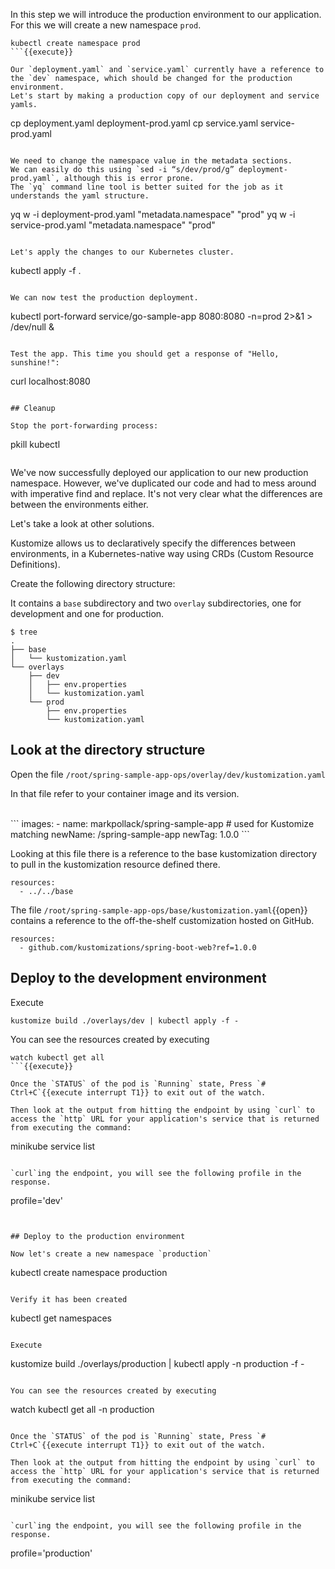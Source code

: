 In this step we will introduce the production environment to our application.
For this we will create a new namespace `prod`.

```
kubectl create namespace prod
```{{execute}}

Our `deployment.yaml` and `service.yaml` currently have a reference to the `dev` namespace, which should be changed for the production environment.
Let's start by making a production copy of our deployment and service yamls.

```
cp deployment.yaml deployment-prod.yaml
cp service.yaml service-prod.yaml
```{{execute}}

We need to change the namespace value in the metadata sections.
We can easily do this using `sed -i “s/dev/prod/g” deployment-prod.yaml`, although this is error prone.
The `yq` command line tool is better suited for the job as it understands the yaml structure.

```
yq w -i deployment-prod.yaml "metadata.namespace" "prod"
yq w -i service-prod.yaml "metadata.namespace" "prod"
```{{execute}}

Let's apply the changes to our Kubernetes cluster.

```
kubectl apply -f .
```{{execute}}

We can now test the production deployment.

```
kubectl port-forward service/go-sample-app 8080:8080 -n=prod 2>&1 > /dev/null &
```{{execute}}

Test the app. This time you should get a response of "Hello, sunshine!":
```
curl localhost:8080
```{{execute}}

## Cleanup

Stop the port-forwarding process:
```
pkill kubectl
```{{execute}}
```
We've now successfully deployed our application to our new production namespace.
However, we've duplicated our code and had to mess around with imperative find and replace.
It's not very clear what the differences are between the environments either.

Let's take a look at other solutions.

Kustomize allows us to declaratively specify the differences between environments, in a Kubernetes-native way using CRDs (Custom Resource Definitions).

Create the following directory structure:

It contains a `base` subdirectory and two `overlay` subdirectories, one for development and one for production.

```
$ tree
.
├── base
│   └── kustomization.yaml
└── overlays
    ├── dev
    │   ├── env.properties
    │   └── kustomization.yaml
    └── prod
        ├── env.properties
        └── kustomization.yaml
```

## Look at the directory structure

Open the file `/root/spring-sample-app-ops/overlay/dev/kustomization.yaml`

In that file refer to your container image and its version.

<br>
```
images:
  - name: markpollack/spring-sample-app  # used for Kustomize matching
    newName: <YOUR-DOCKERHUB-USERNAME>/spring-sample-app
    newTag: 1.0.0
```

Looking at this file there is a reference to the base kustomization directory to pull in the kustomization resource defined there.

```
resources:
  - ../../base
```

The file `/root/spring-sample-app-ops/base/kustomization.yaml`{{open}} contains a reference to the off-the-shelf customization hosted on GitHub.

```
resources:
  - github.com/kustomizations/spring-boot-web?ref=1.0.0
```


## Deploy to the development environment

Execute

```
kustomize build ./overlays/dev | kubectl apply -f -
```

You can see the resources created by executing

```
watch kubectl get all
```{{execute}}

Once the `STATUS` of the pod is `Running` state, Press `# Ctrl+C`{{execute interrupt T1}} to exit out of the watch.

Then look at the output from hitting the endpoint by using `curl` to access the `http` URL for your application's service that is returned from executing the command:

```
minikube service list
```{{execute}}

`curl`ing the endpoint, you will see the following profile in the response.

```
profile='dev'
```


## Deploy to the production environment

Now let's create a new namespace `production`

```
kubectl create namespace production
```{{execute}}

Verify it has been created

```
kubectl get namespaces
```{{execute}}

Execute

```
kustomize build ./overlays/production | kubectl apply -n production -f -
```

You can see the resources created by executing

```
watch kubectl get all -n production
```{{execute}}

Once the `STATUS` of the pod is `Running` state, Press `# Ctrl+C`{{execute interrupt T1}} to exit out of the watch.

Then look at the output from hitting the endpoint by using `curl` to access the `http` URL for your application's service that is returned from executing the command:

```
minikube service list
```{{execute}}

`curl`ing the endpoint, you will see the following profile in the response.

```
profile='production'
```

